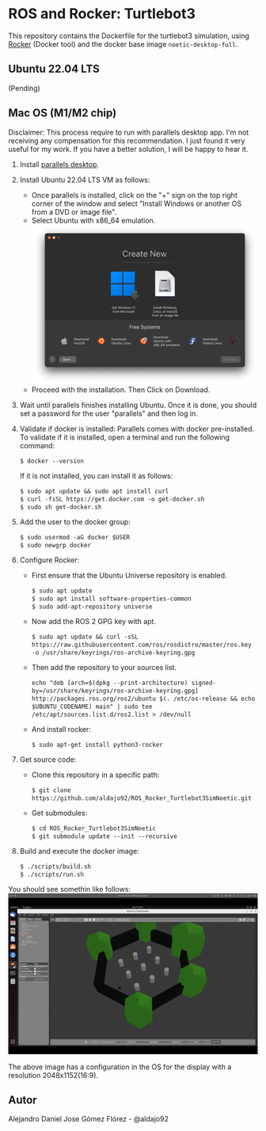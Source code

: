 # ROS and Rocker: Turtlebot3

This repository contains the Dockerfile for the turtlebot3 simulation, using [Rocker](https://github.com/osrf/rocker) (Docker tool) and the docker base image `noetic-desktop-full`.

## Ubuntu 22.04 LTS ##

(Pending)

## Mac OS (M1/M2 chip) ##

Disclaimer: This process require to run with parallels desktop app. I'm not receiving any compensation for this recommendation. I just found it very useful for my work. If you have a better solution, I will be happy to hear it.

1. Install [parallels desktop](https://www.parallels.com/products/desktop/).

2. Install Ubuntu 22.04 LTS VM as follows:
    - Once parallels is installed, click on the "+" sign on the top right corner of the window and select "Install Windows or another OS from a DVD or image file".
    - Select Ubuntu with x86_64 emulation.
    ![](.media/parallels_select_ubutu_os.png)
    - Proceed with the installation. Then Click on Download.

3. Wait until parallels finishes installing Ubuntu. Once it is done, you should set a password for the user "parallels" and then log in.

4. Validate if docker is installed:
    Parallels comes with docker pre-installed. To validate if it is installed, open a terminal and run the following command:
    ```
    $ docker --version
    ```
    If it is not installed, you can install it as follows:
    ```
    $ sudo apt update && sudo apt install curl
    $ curl -fsSL https://get.docker.com -o get-docker.sh
    $ sudo sh get-docker.sh
    ```
5. Add the user to the docker group:
    ```
    $ sudo usermod -aG docker $USER
    $ sudo newgrp docker
    ```

6. Configure Rocker:
    - First ensure that the Ubuntu Universe repository is enabled.
        ```
        $ sudo apt update
        $ sudo apt install software-properties-common
        $ sudo add-apt-repository universe
        ```
    - Now add the ROS 2 GPG key with apt.
        ```
        $ sudo apt update && curl -sSL https://raw.githubusercontent.com/ros/rosdistro/master/ros.key -o /usr/share/keyrings/ros-archive-keyring.gpg
        ```
    - Then add the repository to your sources list.
        ```
        echo "deb [arch=$(dpkg --print-architecture) signed-by=/usr/share/keyrings/ros-archive-keyring.gpg] http://packages.ros.org/ros2/ubuntu $(. /etc/os-release && echo $UBUNTU_CODENAME) main" | sudo tee /etc/apt/sources.list.d/ros2.list > /dev/null
        ```

    - And install rocker: 
        ```
        $ sudo apt-get install python3-rocker
        ```

7. Get source code:
    - Clone this repository in a specific path:
        ```
        $ git clone https://github.com/aldajo92/ROS_Rocker_Turtlebot3SimNoetic.git
        ```
    - Get submodules:
        ```
        $ cd ROS_Rocker_Turtlebot3SimNoetic
        $ git submodule update --init --recursive
        ```

8. Build and execute the docker image:
    ```
    $ ./scripts/build.sh
    $ ./scripts/run.sh
    ```

You should see somethin like follows:
![](.media/ubuntu_running_ros.png)

The above image has a configuration in the OS for the display with a resolution 2048x1152(16:9).


## Autor ##
Alejandro Daniel Jose Gómez Flórez - @aldajo92
